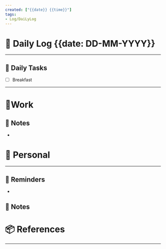 ```yaml
---
created: ["{{date}} {{time}}"]
tags:
- Log/DaiLyLog
---
```


# 📅 Daily Log {{date: DD-MM-YYYY}}

---
## 🔷 Daily Tasks
- [ ] Breakfast

---
# 💼Work 
## 🚀 Notes
- 
# 👑 Personal
---
## 📕 Reminders
- 
##  💬 Notes


# 📦 References 
---
